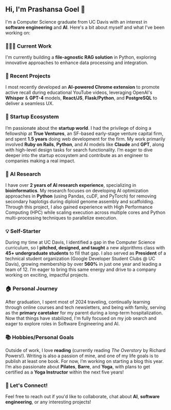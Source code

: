 ## Hi, I'm Prashansa Goel 👋

I'm a Computer Science graduate from UC Davis with an interest in **software engineering** and **AI**. Here's a bit about myself and what I've been working on:

### 👩🏽‍💻 Current Work
I'm currently building a **file-agnostic RAG solution** in Python, exploring innovative approaches to enhance data processing and integration. 

### 📝 Recent Projects
I most recently developed an **AI-powered Chrome extension** to promote active recall during educational YouTube videos, leveraging OpenAI's **Whisper** & **GPT-4** models, **React/JS**, **Flask/Python**, and **PostgreSQL** to deliver a seamless UX. 

### 🌱 Startup Ecosystem
I’m passionate about the **startup world**. I had the privilege of doing a fellowship at **True Ventures**, an SF-based early-stage venture capital firm, and spent **1.5 years** doing web development for the firm. My work primarily involved **Ruby on Rails**, **Python**, and AI models like **Claude** and **GPT**, along with high-level design tasks for search functionality. I’m eager to dive deeper into the startup ecosystem and contribute as an engineer to companies making a real impact.

### 🧬 AI Research
I have over **2 years of AI research experience**, specializing in **bioinformatics**. My research focuses on developing AI optimization approaches in **Python** (using Pandas, cuDF, and PyTorch) for removing secondary haplotigs during diploid genome assembly and scaffolding. Through this project, I also gained experience with High Performance Computing (HPC) while scaling execution across multiple cores and Python multi-processing techniques to parallelize execution. 

### 💡 Self-Starter
During my time at UC Davis, I identified a gap in the Computer Science curriculum, so I **pitched, designed, and taught** a new algorithms class with **45+ undergraduate students** to fill that gap. I also served as **President** of a technical student organization (Google Developer Student Clubs @ UC Davis), growing membership by over **560%** in just one year and leading a team of 12. I’m eager to bring this same energy and drive to a company working on exciting, impactful projects.

### 🏠 Personal Journey
After graduation, I spent most of 2024 traveling, continually learning through online courses and tech newsletters, and being with family, serving as the **primary caretaker** for my parent during a long-term hospitalization. Now that things have stabilized, I'm fully focused on my job search and eager to explore roles in Software Engineering and AI.

### 📚 Hobbies/Personal Goals
Outside of work, I love **reading** (currently reading *The Overstory* by Richard Powers!). Writing is also a passion of mine, and one of my life goals is to publish at least one book. For now, I’m working on starting a blog this year. I’m also passionate about **Pilates**, **Barre**, and **Yoga**, with plans to get certified as a **Yoga Instructor** within the next five years!

### 💬 Let's Connect!
Feel free to reach out if you'd like to collaborate, chat about **AI**, **software engineering**, or any interesting projects!
